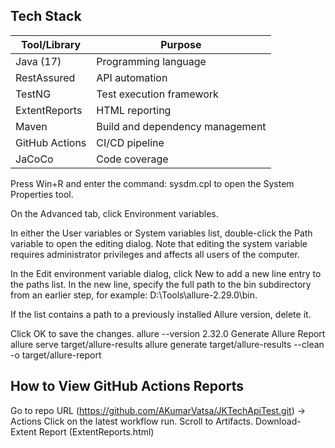 

## Tech Stack

| Tool/Library      | Purpose                                |
|-------------------|----------------------------------------|
| Java (17)         | Programming language                   |
| RestAssured       | API automation                         |
| TestNG            | Test execution framework               |
| ExtentReports     | HTML reporting                         |
| Maven             | Build and dependency management        |
| GitHub Actions    | CI/CD pipeline                         |
| JaCoCo            | Code coverage                          |

Press Win+R and enter the command: sysdm.cpl to open the System Properties tool.

On the Advanced tab, click Environment variables.

In either the User variables or System variables list, double-click the Path variable to open the editing dialog. Note that editing the system variable requires administrator privileges and affects all users of the computer.

In the Edit environment variable dialog, click New to add a new line entry to the paths list. In the new line, specify the full path to the bin subdirectory from an earlier step, for example: D:\Tools\allure-2.29.0\bin.

If the list contains a path to a previously installed Allure version, delete it.

Click OK to save the changes.
allure --version
2.32.0
Generate Allure Report
allure serve target/allure-results
allure generate target/allure-results --clean -o target/allure-report

## How to View GitHub Actions Reports
Go to repo URL (https://github.com/AKumarVatsa/JKTechApiTest.git) → Actions
Click on the latest workflow run.
Scroll to Artifacts.
Download-Extent Report (ExtentReports.html)





